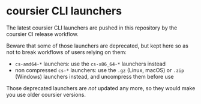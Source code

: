 # coursier CLI launchers

The latest coursier CLI launchers are pushed in this repository by the coursier CI release workflow.

Beware that some of those launchers are deprecated, but kept here so as not to break workflows of users relying on them:
- `cs-amd64-*` launchers: use the `cs-x86_64-*` launchers instead
- non compressed `cs-*` launchers: use the `.gz` (Linux, macOS) or `.zip` (Windows) launchers instead, and uncompress them before use

Those deprecated launchers are _not_ updated any more, so they would make you use older coursier versions.
